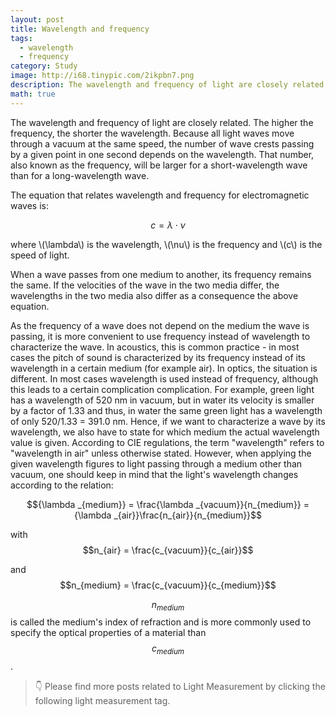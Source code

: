 ```yaml
---
layout: post
title: Wavelength and frequency
tags:
  - wavelength
  - frequency
category: Study
image: http://i68.tinypic.com/2ikpbn7.png
description: The wavelength and frequency of light are closely related. The higher the frequency, the shorter the wavelength. Because all light waves move through a vacuum at the same speed, the number of wave crests passing by a given point in one second depends on the wavelength. That number, also known as the frequency, will be larger for a short-wavelength wave than for a long-wavelength wave.
math: true
---
```


The wavelength and frequency of light are closely related. The higher the frequency, the shorter the wavelength. Because all light waves move through a vacuum at the same speed, the number of wave crests passing by a given point in one second depends on the wavelength. That number, also known as the frequency, will be larger for a short-wavelength wave than for a long-wavelength wave.

The equation that relates wavelength and frequency for electromagnetic waves is:

$$c = \lambda  \cdot \nu$$

where \\(\lambda\\) is the wavelength, \\(\nu\\) is the frequency and \\(c\\) is the speed of light.

When a wave passes from one medium to another, its frequency remains the same. If the velocities of the wave in the two media differ, the wavelengths in the two media also differ as a consequence the above equation.

As the frequency of a wave does not depend on the medium the wave is passing, it is more convenient to use frequency instead of wavelength to characterize the wave. In acoustics, this is common practice - in most cases the pitch of sound is characterized by its frequency instead of its wavelength in a certain medium (for example air). In optics, the situation is different. In most cases wavelength is used instead of frequency, although this leads to a certain complication complication. For example, green light has a wavelength of 520 nm in vacuum, but in water its velocity is smaller by a factor of 1.33 and thus, in water the same green light has a wavelength of only 520/1.33 = 391.0 nm. Hence, if we want to characterize a wave by its wavelength, we also have to state for which medium the actual wavelength value is given. According to CIE regulations, the term "wavelength" refers to "wavelength in air" unless otherwise stated. However, when applying the given wavelength figures to light passing through a medium other than vacuum, one should keep in mind that the light's wavelength changes according to the relation:

$${\lambda _{medium}} = \frac{\lambda _{vacuum}}{n_{medium}} = {\lambda _{air}}\frac{n_{air}}{n_{medium}}$$

with $$n_{air} = \frac{c_{vacuum}}{c_{air}}$$

and $$n_{medium} = \frac{c_{vacuum}}{c_{medium}}$$

$$n_{medium}$$ is called the medium's index of refraction and is more commonly used to specify the optical properties of a material than $$c_{medium}$$.

>👇 Please find more posts related to Light Measurement by clicking the following light measurement tag.
